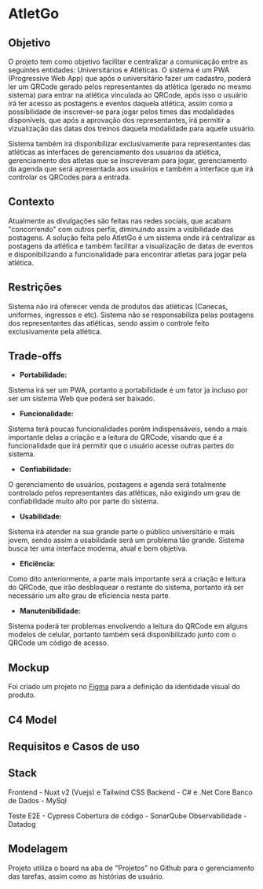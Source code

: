 # AtletGo

## Objetivo

O projeto tem como objetivo facilitar e centralizar a comunicação entre as seguintes entidades: Universitários e Atléticas. O sistema é um PWA (Progressive Web App) que após o universitário fazer um cadastro, poderá ler um QRCode gerado pelos representantes da atlética (gerado no mesmo sistema) para entrar na atlética vinculada ao QRCode, após isso o usuário irá ter acesso as postagens e eventos daquela atlética, assim como a possíbilidade de inscrever-se para jogar pelos times das modalidades disponíveis, que após a aprovação dos representantes, irá permitir a vizualização das datas dos treinos daquela modalidade para aquele usuário.

Sistema também irá disponibilizar exclusivamente para representantes das atléticas as interfaces de gerenciamento dos usuários da atlética, gerenciamento dos atletas que se inscreveram para jogar, gerenciamento da agenda que será apresentada aos usuários e também a interface que irá controlar os QRCodes para a entrada.

## Contexto

Atualmente as divulgações são feitas nas redes sociais, que acabam "concorrendo" com outros perfis, diminuindo assim a visibilidade das postagens. A solução feita pelo AtletGo é um sistema onde irá centralizar as postagens da atlética e também facilitar a visualização de datas de eventos e disponibilizando a funcionalidade para encontrar atletas para jogar pela atlética.

## Restrições

Sistema não irá oferecer venda de produtos das atléticas (Canecas, uniformes, ingressos e etc).
Sistema não se responsabiliza pelas postagens dos representantes das atléticas, sendo assim o controle feito exclusivamente pela atlética.

## Trade-offs

- **Portabilidade:**

Sistema irá ser um PWA, portanto a portabilidade é um fator ja incluso por ser um sistema Web que poderá ser baixado.

- **Funcionalidade:**

Sistema terá poucas funcionalidades porém indispensáveis, sendo a mais importante delas a criação e a leitura do QRCode, visando que é a funcionalidade que irá permitir que o usuário acesse outras partes do sistema.

- **Confiabilidade:**

O gerenciamento de usuários, postagens e agenda será totalmente controlado pelos representantes das atléticas, não exigindo um grau de confiabilidade muito alto por parte do sistema.

- **Usabilidade:**

Sistema irá atender na sua grande parte o público universitário e mais jovem, sendo assim a usabilidade será um problema tão grande. Sistema busca ter uma interface moderna, atual e bem objetiva.

- **Eficiência:**

Como dito anteriormente, a parte mais importante será a criação e leitura do QRCode, que irão desbloquear o restante do sistema, portanto irá ser necessário um alto grau de eficiencia nesta parte.

- **Manutenibilidade:**

Sistema poderá ter problemas envolvendo a leitura do QRCode em alguns modelos de celular, portanto também será disponibilizado junto com o QRCode um código de acesso.

## Mockup

Foi criado um projeto no [Figma](https://www.figma.com/file/7Eh2hEce9OKarSogU60EOv/AtletGo?type=design&node-id=0%3A1&mode=design&t=VUH6sks5chR7lZ3V-1) para a definição da identidade visual do produto.

## C4 Model

## Requisitos e Casos de uso

## Stack

Frontend - Nuxt v2 (Vuejs) e Tailwind CSS
Backend - C# e .Net Core
Banco de Dados - MySql

Teste E2E - Cypress
Cobertura de código - SonarQube
Observabilidade - Datadog

## Modelagem

Projeto utiliza o board na aba de "Projetos" no Github para o gerenciamento das tarefas, assim como as histórias de usuário.
